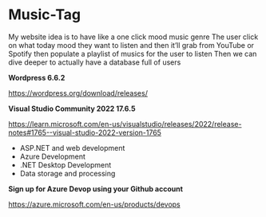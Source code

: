 # Music-Tag

My website idea is to have like a one click mood music genre
The user click on what today mood they want to listen and then it’ll grab from YouTube or Spotify then populate a playlist of musics for the user to listen
Then we can dive deeper to actually have a database full of users


**Wordpress 6.6.2**

https://wordpress.org/download/releases/


**Visual Studio Community 2022 17.6.5**

https://learn.microsoft.com/en-us/visualstudio/releases/2022/release-notes#1765--visual-studio-2022-version-1765

-   ASP.NET and web development
-   Azure Development
-   .NET Desktop Development
-   Data storage and processing

**Sign up for Azure Devop using your Github account**

https://azure.microsoft.com/en-us/products/devops

